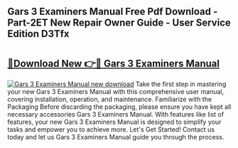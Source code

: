## Gars 3 Examiners Manual Free Pdf Download - Part-2ET New Repair Owner Guide - User Service Edition D3Tfx

# <h2><a href="http://bc23453.oget.top/?id=Gars+3+Examiners+Manual">🔗Download New 👉🔴 Gars 3 Examiners Manual</a></h2>

[![Gars 3 Examiners Manual new download](https://i.imgur.com/5g1atiW.png)](http://bc23453.oget.top/?id=Gars+3+Examiners+Manual)
Take the first step in mastering your new Gars 3 Examiners Manual with this comprehensive user manual, covering installation, operation, and maintenance. Familiarize with the Packaging Before discarding the packaging, please ensure you have kept all necessary accessories Gars 3 Examiners Manual. With features like list of features, your new Gars 3 Examiners Manual is designed to simplify your tasks and empower you to achieve more. Let's Get Started! Contact us today and let us Gars 3 Examiners Manual guide you through the process.
